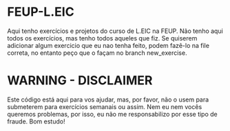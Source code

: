 # FEUP-L.EIC
 Aqui tenho exercícios e projetos do curso de L.EIC na FEUP. 
 Não tenho aqui todos os exercícios, mas tenho todos aqueles que fiz.
 Se quiserem adicionar algum exercicio que eu nao tenha feito, podem fazê-lo na file correta, no entanto peço que o façam no branch new_exercise.
# WARNING - DISCLAIMER
 Este código está aqui para vos ajudar, mas, por favor, não o usem para submeterem para exercícios semanais ou assim. Nem eu nem vocês queremos problemas, por isso, eu não me responsabilizo por esse tipo de fraude.
 Bom estudo!
